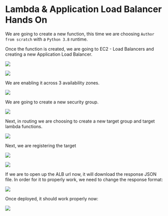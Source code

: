 # Lambda & Application Load Balancer Hands On

We are going to create a new function, this time we are choosing `Author from scratch` with a `Python 3.8` runtime.

Once the function is created, we are going to EC2 - Load Balancers and creating a new Application Load Balancer.

![](2022-05-12-07-17-40.png)

![](2022-05-12-07-18-31.png)

We are enabling it across 3 availability zones.

![](2022-05-12-07-18-59.png)

We are going to create a new security group.

![](2022-05-12-07-19-24.png)

Next, in routing we are choosing to create a new target group and target lambda functions.

![](2022-05-12-07-20-13.png)

Next, we are registering the target

![](2022-05-12-07-20-54.png)

![](2022-05-12-07-21-07.png)

If we are to open up the ALB url now, it will download the response JSON file.
In order for it to properly work, we need to change the response format:

![](2022-05-12-07-23-26.png)

Once deployed, it should work properly now:

![](2022-05-12-07-23-54.png)